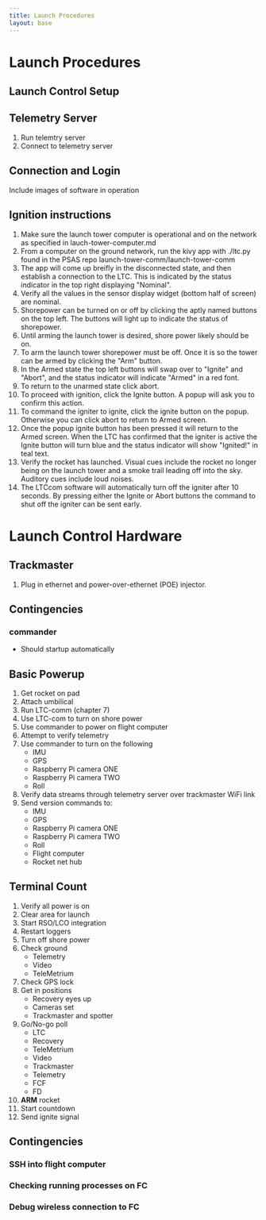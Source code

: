 ```yaml
---
title: Launch Procedures
layout: base
---
```


# Launch Procedures

## Launch Control Setup 

## Telemetry Server

1. Run telemtry server
1. Connect to telemetry server

## Connection and Login
Include images of software in operation

## Ignition instructions

 1. Make sure the launch tower computer is operational and on the network as specified in lauch-tower-computer.md
 1. From a computer on the ground network, run the kivy app with ./ltc.py found in the PSAS repo launch-tower-comm/launch-tower-comm
 1. The app will come up breifly in the disconnected state, and then establish a connection to the LTC. This is indicated by the status indicator in the top right displaying "Nominal". 
 1. Verify all the values in the sensor display widget (bottom half of screen) are nominal.
 1. Shorepower can be turned on or off by clicking the aptly named buttons on the top left. The buttons will light up to indicate the status of shorepower.
 1. Until arming the launch tower is desired, shore power likely should be on.
 1. To arm the launch tower shorepower must be off. Once it is so the tower can be armed by clicking the "Arm" button.
 1. In the Armed state the top left buttons will swap over to "Ignite" and "Abort", and the status indicator will indicate "Armed" in a red font.
 1. To return to the unarmed state click abort.
 1. To proceed with ignition, click the Ignite button. A popup will ask you to confirm this action.
 1. To command the igniter to ignite, click the ignite button on the popup. Otherwise you can click abort to return to Armed screen.
 1. Once the popup ignite button has been pressed it will return to the Armed screen. When the LTC has confirmed that the igniter is active the Ignite button will turn blue and the status indicator will show "Ignited!" in teal text.
 1. Verify the rocket has launched. Visual cues include the rocket no longer being on the launch tower and a smoke trail leading off into the sky. Auditory cues include loud noises. 
 1. The LTCcom software will automatically turn off the igniter after 10 seconds. By pressing either the Ignite or Abort buttons the command to shut off the igniter can be sent early.

 # Launch Control Hardware

 ## Trackmaster 

 1. Plug in ethernet and power-over-ethernet (POE) injector.  

 ## Contingencies

 ### commander

 * Should startup automatically

## Basic Powerup

 1. Get rocket on pad
 1. Attach umbilical
 1. Run LTC-comm (chapter 7)
 1. Use LTC-com to turn on shore power
 1. Use commander to power on flight computer
 1. Attempt to verify telemetry
 1. Use commander to turn on the following
     * IMU
     * GPS
     * Raspberry Pi camera ONE
     * Raspberry Pi camera TWO
     * Roll
  1. Verify data streams through telemetry server over trackmaster WiFi
     link
  1. Send version commands to:
     * IMU
     * GPS
     * Raspberry Pi camera ONE
     * Raspberry Pi camera TWO
     * Roll
     * Flight computer
     * Rocket net hub


## Terminal Count

 1. Verify all power is on
 1. Clear area for launch
 1. Start RSO/LCO integration
 1. Restart loggers
 1. Turn off shore power
 1. Check ground
    - Telemetry
    - Video
    - TeleMetrium
 1. Check GPS lock
 1. Get in positions
    - Recovery eyes up
    - Cameras set
    - Trackmaster and spotter
 1. Go/No-go poll
    - LTC
    - Recovery
    - TeleMetrium
    - Video
    - Trackmaster
    - Telemetry
    - FCF
    - FD
 1. **ARM** rocket
 1. Start countdown
 1. Send ignite signal

 ## Contingencies

 ### SSH into flight computer

 ### Checking running processes on FC

 ### Debug wireless connection to FC
